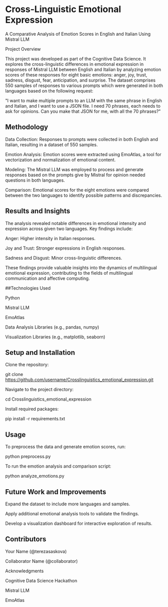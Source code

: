 # Cross-Linguistic Emotional Expression
A Comparative Analysis of Emotion Scores in English and Italian Using Mistral LLM

Project Overview

This project was developed as part of the Cognitive Data Science. It explores the cross-linguistic differences in emotional expression in responses of Mistral LLM between English and Italian by analyzing emotion scores of these responses for eight basic emotions: anger, joy, trust, sadness, disgust, fear, anticipation, and surprise. The dataset comprises 550 samples of responses to various prompts which were generated in both languages based on the following request:

"I want to make multiple prompts to an LLM with the same phrase in English and Italian, and I want to use a JSON file. I need 70 phrases, each needs to ask for opinions. Can you make that JSON for me, with all the 70 phrases?"

## Methodology

Data Collection: Responses to prompts were collected in both English and Italian, resulting in a dataset of 550 samples.

Emotion Analysis: Emotion scores were extracted using EmoAtlas, a tool for vectorization and normalization of emotional content.

Modeling: The Mistral LLM was employed to process and generate responses based on the prompts give by Mistral for opinion needed questions in both languages.

Comparison: Emotional scores for the eight emotions were compared between the two languages to identify possible patterns and discrepancies.


## Results and Insights

The analysis revealed notable differences in emotional intensity and expression across given two languages. Key findings include:

Anger: Higher intensity in Italian responses.

Joy and Trust: Stronger expressions in English responses.

Sadness and Disgust: Minor cross-linguistic differences.

These findings provide valuable insights into the dynamics of multilingual emotional expression, contributing to the fields of multilingual communication and affective computing.


##Technologies Used

Python

Mistral LLM

EmoAtlas

Data Analysis Libraries (e.g., pandas, numpy)

Visualization Libraries (e.g., matplotlib, seaborn)


## Setup and Installation

Clone the repository:

git clone https://github.com/username/Crosslinguistics_emotional_expression.git

Navigate to the project directory:

cd Crosslinguistics_emotional_expression

Install required packages:

pip install -r requirements.txt


## Usage

To preprocess the data and generate emotion scores, run:

python preprocess.py

To run the emotion analysis and comparison script:

python analyze_emotions.py


## Future Work and Improvements

Expand the dataset to include more languages and samples.

Apply additional emotional analysis tools to validate the findings.

Develop a visualization dashboard for interactive exploration of results.


## Contributors

Your Name (@terezasaskova)

Collaborator Name (@collaborator)

Acknowledgments

Cognitive Data Science Hackathon

Mistral LLM

EmoAtlas


